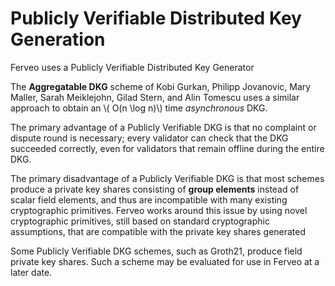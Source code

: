 # Publicly Verifiable Distributed Key Generation

Ferveo uses a Publicly Verifiable Distributed Key Generator

The **Aggregatable DKG** scheme of Kobi Gurkan, Philipp Jovanovic, Mary Maller, Sarah Meiklejohn, Gilad Stern, and Alin Tomescu uses a similar approach to obtain an \\( O(n \log n)\\) time *asynchronous* DKG.

The primary advantage of a Publicly Verifiable DKG is that no complaint or dispute round is necessary; every validator can check that the DKG succeeded correctly, even for validators that remain offline during the entire DKG. 

The primary disadvantage of a Publicly Verifiable DKG is that most schemes produce a private key shares consisting of **group elements** instead of scalar field elements, and thus are incompatible with many existing cryptographic primitives.  Ferveo works around this issue by using novel cryptographic primitives, still based on standard cryptographic assumptions, that are compatible with the private key shares generated

Some Publicly Verifiable DKG schemes, such as Groth21, produce field private key shares. Such a scheme may be evaluated for use in Ferveo at a later date.
